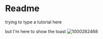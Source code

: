 # Readme
trying to type a tutorial here 

but I'm here to show the toast 
![1000282468](https://github.com/user-attachments/assets/cffcb0c0-66a5-47ed-90ca-9faff6804fbb)
